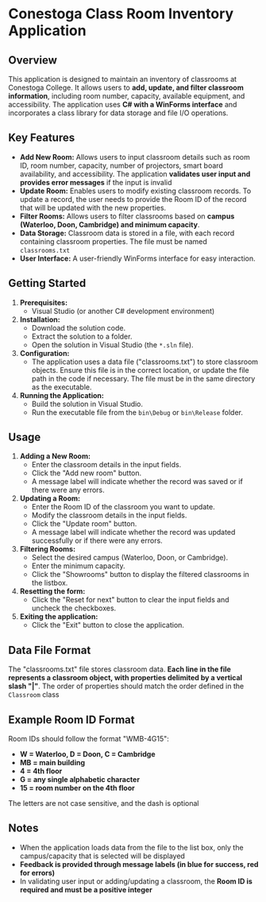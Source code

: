 # Conestoga Class Room Inventory Application

## Overview

This application is designed to maintain an inventory of classrooms at Conestoga College. It allows users to **add, update, and filter classroom information**, including room number, capacity, available equipment, and accessibility. The application uses **C# with a WinForms interface** and incorporates a class library for data storage and file I/O operations.

## Key Features

*   **Add New Room:** Allows users to input classroom details such as room ID, room number, capacity, number of projectors, smart board availability, and accessibility. The application **validates user input and provides error messages** if the input is invalid
*   **Update Room:** Enables users to modify existing classroom records. To update a record, the user needs to provide the Room ID of the record that will be updated with the new properties.
*   **Filter Rooms:** Allows users to filter classrooms based on **campus (Waterloo, Doon, Cambridge) and minimum capacity**.
*   **Data Storage:** Classroom data is stored in a file, with each record containing classroom properties. The file must be named `classrooms.txt`
*   **User Interface:** A user-friendly WinForms interface for easy interaction.

## Getting Started

1.  **Prerequisites:**
    *   Visual Studio (or another C# development environment)
2.  **Installation:**
    *   Download the solution code.
    *   Extract the solution to a folder.
    *   Open the solution in Visual Studio (the `*.sln` file).
3.  **Configuration:**
    *   The application uses a data file ("classrooms.txt") to store classroom objects. Ensure this file is in the correct location, or update the file path in the code if necessary. The file must be in the same directory as the executable.
4.  **Running the Application:**
    *   Build the solution in Visual Studio.
    *   Run the executable file from the `bin\Debug` or `bin\Release` folder.

## Usage

1.  **Adding a New Room:**
    *   Enter the classroom details in the input fields.
    *   Click the "Add new room" button.
    *   A message label will indicate whether the record was saved or if there were any errors.
2.  **Updating a Room:**
    *   Enter the Room ID of the classroom you want to update.
    *   Modify the classroom details in the input fields.
    *   Click the "Update room" button.
    *   A message label will indicate whether the record was updated successfully or if there were any errors.
3.  **Filtering Rooms:**
    *   Select the desired campus (Waterloo, Doon, or Cambridge).
    *   Enter the minimum capacity.
    * Click the "Showrooms" button to display the filtered classrooms in the listbox.
4.  **Resetting the form:**
    *   Click the "Reset for next" button to clear the input fields and uncheck the checkboxes.
5.  **Exiting the application:**
    *   Click the "Exit" button to close the application.

## Data File Format

The "classrooms.txt" file stores classroom data. **Each line in the file represents a classroom object, with properties delimited by a vertical slash "|"**. The order of properties should match the order defined in the `Classroom` class

## Example Room ID Format

Room IDs should follow the format "WMB-4G15":

*   **W = Waterloo, D = Doon, C = Cambridge**
*   **MB = main building**
*   **4 = 4th floor**
*   **G = any single alphabetic character**
*   **15 = room number on the 4th floor**

The letters are not case sensitive, and the dash is optional

## Notes

* When the application loads data from the file to the list box, only the campus/capacity that is selected will be displayed
*   **Feedback is provided through message labels (in blue for success, red for errors)**
*   In validating user input or adding/updating a classroom, the **Room ID is required and must be a positive integer**


